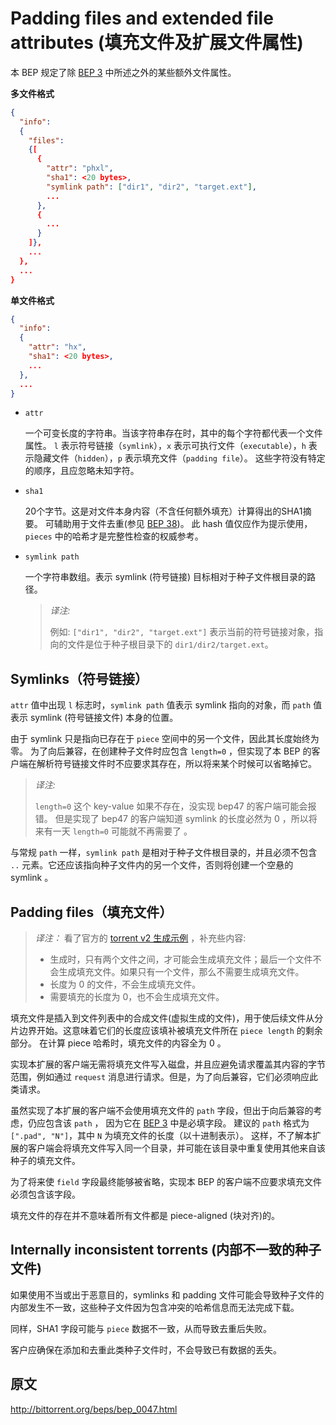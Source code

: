 # Padding files and extended file attributes (填充文件及扩展文件属性)

本 BEP 规定了除 [BEP 3](http://bittorrent.org/beps/bep_0003.html) 中所述之外的某些额外文件属性。

**多文件格式**

```json
{
  "info":
  {
    "files":
    {[
      {
        "attr": "phxl",
        "sha1": <20 bytes>,
        "symlink path": ["dir1", "dir2", "target.ext"],
        ...
      },
      {
        ...
      }
    ]},
    ...
  },
  ...
}
```

**单文件格式**

```json
{
  "info":
  {
    "attr": "hx",
    "sha1": <20 bytes>,
    ...
  },
  ...
}
```

- `attr`

    一个可变长度的字符串。当该字符串存在时，其中的每个字符都代表一个文件属性。
    `l` 表示符号链接（`symlink`），`x` 表示可执行文件（`executable`），`h` 表示隐藏文件（`hidden`），`p` 表示填充文件（`padding file`）。
    这些字符没有特定的顺序，且应忽略未知字符。

- `sha1`

    20个字节。这是对文件本身内容（不含任何额外填充）计算得出的SHA1摘要。
    可辅助用于文件去重(参见 [BEP 38](http://bittorrent.org/beps/bep_0047.html#bep-38))。
    此 hash 值仅应作为提示使用，`pieces` 中的哈希才是完整性检查的权威参考。

- `symlink path`

    一个字符串数组。表示 symlink (符号链接) 目标相对于种子文件根目录的路径。

    > *译注:*
    >
    > 例如: `["dir1", "dir2", "target.ext"]` 表示当前的符号链接对象，指向的文件是位于种子根目录下的 `dir1/dir2/target.ext`。

## Symlinks（符号链接）

`attr` 值中出现 `l` 标志时，`symlink path` 值表示 symlink 指向的对象，而 `path` 值表示 symlink (符号链接文件) 本身的位置。

由于 symlink 只是指向已存在于 `piece` 空间中的另一个文件，因此其长度始终为零。
为了向后兼容，在创建种子文件时应包含 `length=0` ，但实现了本 BEP 的客户端在解析符号链接文件时不应要求其存在，所以将来某个时候可以省略掉它。

> *译注:*
>
> `length=0` 这个 key-value 如果不存在，没实现 bep47 的客户端可能会报错。
> 但是实现了 bep47 的客户端知道 symlink 的长度必然为 0 ，所以将来有一天 `length=0` 可能就不再需要了 。

与常规 `path` 一样，`symlink path` 是相对于种子文件根目录的，并且必须不包含 `..` 元素。它还应该指向种子文件内的另一个文件，否则将创建一个空悬的 symlink 。

## Padding files（填充文件）

> *译注：* 看了官方的 [torrent v2 生成示例](http://bittorrent.org/beps/bep_0052_torrent_creator.py) ，补充些内容:
> - 生成时，只有两个文件之间，才可能会生成填充文件；最后一个文件不会生成填充文件。如果只有一个文件，那么不需要生成填充文件。
> - 长度为 0 的文件，不会生成填充文件。
> - 需要填充的长度为 0，也不会生成填充文件。

填充文件是插入到文件列表中的合成文件(虚拟生成的文件)，用于使后续文件从分片边界开始。这意味着它们的长度应该填补被填充文件所在 `piece length` 的剩余部分。
在计算 piece 哈希时，填充文件的内容全为 0 。

实现本扩展的客户端无需将填充文件写入磁盘，并且应避免请求覆盖其内容的字节范围，例如通过 `request` 消息进行请求。但是，为了向后兼容，它们必须响应此类请求。

虽然实现了本扩展的客户端不会使用填充文件的 `path` 字段，但出于向后兼容的考虑，仍应包含该 `path` ，
因为它在 [BEP 3](https://www.bittorrent.org/beps/bep_0003.html) 中是必填字段。
建议的 `path` 格式为 `[".pad", "N"]`，其中 `N` 为填充文件的长度（以十进制表示）。
这样，不了解本扩展的客户端会将填充文件写入同一个目录，并可能在该目录中重复使用其他来自该种子的填充文件。

为了将来使 `field` 字段最终能够被省略，实现本 BEP 的客户端不应要求填充文件必须包含该字段。

‌填充文件的存在并不意味着所有文件都是 piece-aligned (块对齐)的‌。

## Internally inconsistent torrents (内部不一致的种子文件)

‌如果使用不当或出于恶意目的，symlinks 和 padding 文件可能会导致种子文件的内部发生不一致，这些种子文件因为包含冲突的哈希信息而无法完成下载‌。

‌同样，SHA1 字段可能与 `piece` 数据不一致，从而导致去重后失败‌。

‌客户应确保在添加和去重此类种子文件时，不会导致已有数据的丢失‌。

## 原文

http://bittorrent.org/beps/bep_0047.html